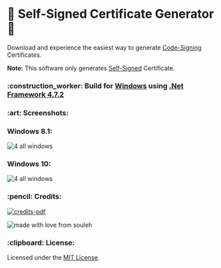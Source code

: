 # :rocket: Self-Signed Certificate Generator :microscope:

Download and experience the easiest way to generate <a href="https://en.wikipedia.org/wiki/Code_signing">Code-Signing</a> Certificates. 

<strong>Note:</strong> This software only generates <a href="https://en.wikipedia.org/wiki/Self-signed_certificate">Self-Signed</a> Certificate.

<h3>:construction_worker: Build for <a href="https://www.microsoft.com/en-in/windows">Windows</a> using <a href="https://dotnet.microsoft.com/download/thank-you/net472">.Net Framework 4.7.2</a></h3>

<h3>:art: Screenshots: </h3>

<h3>Windows 8.1:</h3>

![4 all windows](https://user-images.githubusercontent.com/39525716/51770830-098c6c80-210d-11e9-880d-210e88dd4f8d.png)

<h3>Windows 10:</h3>

![4 all windows](https://user-images.githubusercontent.com/39525716/51770860-2628a480-210d-11e9-9abf-40ce33876ee8.png)

<h3>:pencil: Credits:</h3>

<a href="https://github.com/soulehshaikh99/self-signed-certificate-generator/blob/master/Credits.pdf">![credits-pdf](https://user-images.githubusercontent.com/39525716/51500353-a8eeee00-1df3-11e9-81f4-9b6821f617ff.png)</a>

![made with love from souleh](https://user-images.githubusercontent.com/39525716/51479571-a3be7e80-1db4-11e9-95ef-2f6ac0b43a3e.gif)

<h3>:clipboard: License:</h3>
Licensed under the <a href="https://github.com/soulehshaikh99/self-signed-certificate-generator/blob/master/LICENSE">MIT License</a>.
